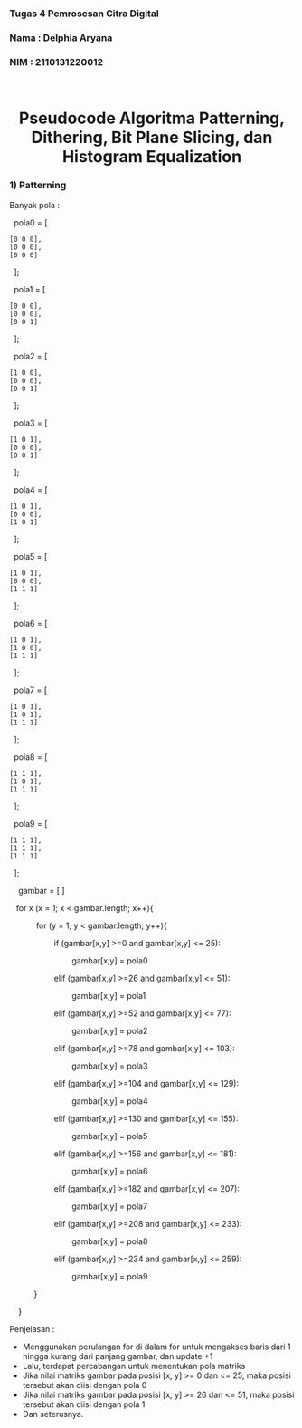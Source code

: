 ### Tugas 4 Pemrosesan Citra Digital
### Nama : Delphia Aryana
### NIM : 2110131220012
<br>

<h1 align="center">Pseudocode Algoritma Patterning, Dithering, Bit Plane Slicing, dan Histogram Equalization</h1>

### 1) Patterning 

Banyak pola :

<p> &nbsp pola0 = [

    [0 0 0],
    [0 0 0],
    [0 0 0]
<p> &nbsp ];

<p> &nbsp pola1 = [

    [0 0 0],
    [0 0 0],
    [0 0 1]
<p> &nbsp ];

<p> &nbsp pola2 = [

    [1 0 0],
    [0 0 0],
    [0 0 1]
<p> &nbsp ];

<p> &nbsp pola3 = [

    [1 0 1],
    [0 0 0],
    [0 0 1]
<p> &nbsp ];

<p> &nbsp pola4 = [

    [1 0 1],
    [0 0 0],
    [1 0 1]
<p> &nbsp ];

<p> &nbsp pola5 = [

    [1 0 1],
    [0 0 0],
    [1 1 1]
<p> &nbsp ];

<p> &nbsp pola6 = [

    [1 0 1],
    [1 0 0],
    [1 1 1]
<p> &nbsp ];

<p> &nbsp pola7 = [

    [1 0 1],
    [1 0 1],
    [1 1 1]
<p> &nbsp ];

<p> &nbsp pola8 = [

    [1 1 1],
    [1 0 1],
    [1 1 1]
<p> &nbsp ];

<p> &nbsp pola9 = [

    [1 1 1],
    [1 1 1],
    [1 1 1]
<p> &nbsp ];

<p> &nbsp &nbsp gambar = [ ]

<p> &nbsp &nbspfor x (x = 1; x < gambar.length; x++){
<p> &nbsp &nbsp &nbsp &nbsp &nbsp &nbsp for (y = 1; y < gambar.length; y++){
<p> &nbsp &nbsp &nbsp &nbsp &nbsp &nbsp &nbsp &nbsp &nbsp &nbsp if (gambar[x,y] >=0 and gambar[x,y] <= 25):
<p> &nbsp &nbsp &nbsp &nbsp &nbsp &nbsp &nbsp &nbsp &nbsp &nbsp &nbsp &nbsp &nbsp &nbsp gambar[x,y] = pola0
<p> &nbsp &nbsp &nbsp &nbsp &nbsp &nbsp &nbsp &nbsp &nbsp &nbsp elif (gambar[x,y] >=26 and gambar[x,y] <= 51):
<p> &nbsp &nbsp &nbsp &nbsp &nbsp &nbsp &nbsp &nbsp &nbsp &nbsp &nbsp &nbsp &nbsp &nbsp gambar[x,y] = pola1
<p> &nbsp &nbsp &nbsp &nbsp &nbsp &nbsp &nbsp &nbsp &nbsp &nbsp elif (gambar[x,y] >=52 and gambar[x,y] <= 77):
<p> &nbsp &nbsp &nbsp &nbsp &nbsp &nbsp &nbsp &nbsp &nbsp &nbsp &nbsp &nbsp &nbsp &nbsp gambar[x,y] = pola2
<p> &nbsp &nbsp &nbsp &nbsp &nbsp &nbsp &nbsp &nbsp &nbsp &nbsp elif (gambar[x,y] >=78 and gambar[x,y] <= 103):
<p> &nbsp &nbsp &nbsp &nbsp &nbsp &nbsp &nbsp &nbsp &nbsp &nbsp &nbsp &nbsp &nbsp &nbsp gambar[x,y] = pola3
<p> &nbsp &nbsp &nbsp &nbsp &nbsp &nbsp &nbsp &nbsp &nbsp &nbsp elif (gambar[x,y] >=104 and gambar[x,y] <= 129):
<p> &nbsp &nbsp &nbsp &nbsp &nbsp &nbsp &nbsp &nbsp &nbsp &nbsp &nbsp &nbsp &nbsp &nbsp gambar[x,y] = pola4
<p> &nbsp &nbsp &nbsp &nbsp &nbsp &nbsp &nbsp &nbsp &nbsp &nbsp elif (gambar[x,y] >=130 and gambar[x,y] <= 155):
<p> &nbsp &nbsp &nbsp &nbsp &nbsp &nbsp &nbsp &nbsp &nbsp &nbsp &nbsp &nbsp &nbsp &nbsp gambar[x,y] = pola5
<p> &nbsp &nbsp &nbsp &nbsp &nbsp &nbsp &nbsp &nbsp &nbsp &nbsp elif (gambar[x,y] >=156 and gambar[x,y] <= 181):
<p> &nbsp &nbsp &nbsp &nbsp &nbsp &nbsp &nbsp &nbsp &nbsp &nbsp &nbsp &nbsp &nbsp &nbsp gambar[x,y] = pola6
<p> &nbsp &nbsp &nbsp &nbsp &nbsp &nbsp &nbsp &nbsp &nbsp &nbsp elif (gambar[x,y] >=182 and gambar[x,y] <= 207):
<p> &nbsp &nbsp &nbsp &nbsp &nbsp &nbsp &nbsp &nbsp &nbsp &nbsp &nbsp &nbsp &nbsp &nbsp gambar[x,y] = pola7
<p> &nbsp &nbsp &nbsp &nbsp &nbsp &nbsp &nbsp &nbsp &nbsp &nbsp elif (gambar[x,y] >=208 and gambar[x,y] <= 233):
<p> &nbsp &nbsp &nbsp &nbsp &nbsp &nbsp &nbsp &nbsp &nbsp &nbsp &nbsp &nbsp &nbsp &nbsp gambar[x,y] = pola8
<p> &nbsp &nbsp &nbsp &nbsp &nbsp &nbsp &nbsp &nbsp &nbsp &nbsp elif (gambar[x,y] >=234 and gambar[x,y] <= 259):
<p> &nbsp &nbsp &nbsp &nbsp &nbsp &nbsp &nbsp &nbsp &nbsp &nbsp &nbsp &nbsp &nbsp &nbsp gambar[x,y] = pola9

<p> &nbsp &nbsp &nbsp &nbsp &nbsp &nbsp}
<p> &nbsp &nbsp }

<br>

Penjelasan :

- Menggunakan perulangan for di dalam for untuk mengakses baris dari 1 hingga kurang dari panjang gambar, dan update +1
- Lalu, terdapat percabangan untuk menentukan pola matriks
- Jika nilai matriks gambar pada posisi [x, y] >= 0 dan <= 25, maka posisi tersebut akan diisi dengan pola 0
- Jika nilai matriks gambar pada posisi [x, y] >= 26 dan <= 51, maka posisi tersebut akan diisi dengan pola 1
- Dan seterusnya.